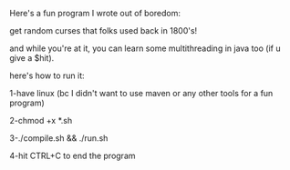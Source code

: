 Here's a fun program I wrote out of boredom:

get random curses that folks used back in 1800's!

and while you're at it, you can learn some multithreading in java too (if u give a $hit).

here's how to run it:

1-have linux (bc I didn't want to use maven or any other tools for a fun program)

2-chmod +x *.sh

3-./compile.sh && ./run.sh

4-hit CTRL+C to end the program
